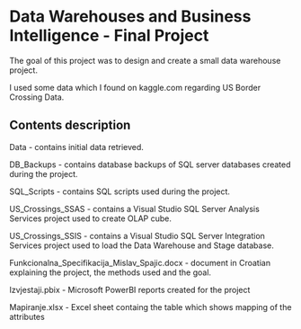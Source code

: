 # Data Warehouses and Business Intelligence - Final Project


The goal of this project was to design and create a small data warehouse project.

I used some data which I found on kaggle.com regarding US Border Crossing Data.

## Contents description

Data - contains initial data retrieved.

DB_Backups - contains database backups of SQL server databases created during the project.

SQL_Scripts - contains SQL scripts used during the project.

US_Crossings_SSAS - contains a Visual Studio SQL Server Analysis Services project used to create OLAP cube.

US_Crossings_SSIS - contains a Visual Studio SQL Server Integration Services project used to load the Data Warehouse and Stage database.


Funkcionalna_Specifikacija_Mislav_Spajic.docx  - document in Croatian explaining the project, the methods used and the goal.

Izvjestaji.pbix - Microsoft PowerBI reports created for the project

Mapiranje.xlsx - Excel sheet containg the table which shows mapping of the attributes





